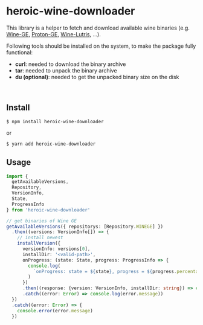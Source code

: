 # heroic-wine-downloader

This library is a helper to fetch and download available wine binaries (e.g.
[Wine-GE](https://github.com/GloriousEggroll/wine-ge-custom/releases),
[Proton-GE](https://github.com/GloriousEggroll/proton-ge-custom/releases),
[Wine-Lutris](https://github.com/lutris/wine/releases/tag/lutris-ge-lol-6.16-4),
...).

Following tools should be installed on the system, to make the package fully functional:

- **curl**: needed to download the binary archive
- **tar**: needed to unpack the binary archive
- **du (optional)**: needed to get the unpacked binary size on the disk

<br>

## Install

```
$ npm install heroic-wine-downloader
```

or

```
$ yarn add heroic-wine-downloader
```

##

## Usage

```typescript
import {
  getAvailableVersions,
  Repository,
  VersionInfo,
  State,
  ProgressInfo
} from 'heroic-wine-downloader'

// get binaries of Wine GE
getAvailableVersions({ repositorys: [Repository.WINEGE] })
  .then((versions: VersionInfo[]) => {
    // install newest
    installVersion({
      versionInfo: versions[0],
      installDir: '<valid-path>',
      onProgress: (state: State, progress: ProgressInfo => {
        console.log(
          `onProgress: state = ${state}, progress = ${progress.percentage}`
        )
      })
      .then((response: {version: VersionInfo, installDir: string}) => console.log(response.installDir))
      .catch((error: Error) => console.log(error.message))
  })
  .catch((error: Error) => {
    console.error(error.message)
  })
```
